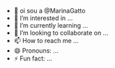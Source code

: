 - 👋 oi sou a @MarinaGatto
- 👀 I’m interested in ...
- 🌱 I’m currently learning ...
- 💞️ I’m looking to collaborate on ...
- 📫 How to reach me ...
- 😄 Pronouns: ...
- ⚡ Fun fact: ...

<!---
MarinaGatto/MarinaGatto is a ✨ special ✨ repository because its `README.md` (this file) appears on your GitHub profile.
You can click the Preview link to take a look at your changes.
--->
